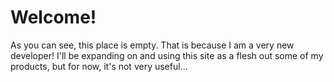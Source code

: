 # Welcome!
As you can see, this place is empty. That is because I am a very new developer! I'll be expanding on and using this site as a flesh out some of my products, but for now, it's not very useful...
